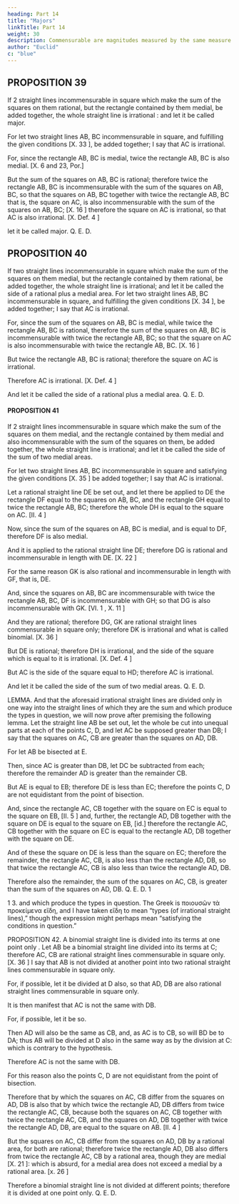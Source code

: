 ```yaml
---
heading: Part 14
title: "Majors"
linkTitle: Part 14
weight: 30
description: Commensurable are magnitudes measured by the same measure
author: "Euclid"
c: "blue"
---
```



## PROPOSITION 39

If 2 straight lines incommensurable in square which make the sum of the squares on them rational, but the rectangle contained by them medial, be added together, the whole straight line is irrational : and let it be called major.

For let two straight lines AB, BC incommensurable in square, and fulfilling the given conditions [X. 33 ], be added together; I say that AC is irrational.

For, since the rectangle AB, BC is medial, twice the rectangle AB, BC is also medial. [X. 6 and 23, Por.]

But the sum of the squares on AB, BC is rational; therefore twice the rectangle AB, BC is incommensurable with the sum of the squares on AB, BC, so that the squares on AB, BC together with twice the rectangle AB, BC that is, the square on AC, is also incommensurable with the sum of the squares on AB, BC; [X. 16 ] therefore the square on AC is irrational, so that AC is also irrational. [X. Def. 4 ]

let it be called major. Q. E. D.


## PROPOSITION 40

If two straight lines incommensurable in square which make the sum of the squares on them medial, but the rectangle contained by them rational, be added together, the whole straight line is irrational; and let it be called the side of a rational plus a medial area.
For let two straight lines AB, BC incommensurable in square, and fulfilling the given conditions [X. 34 ], be added together; I say that AC is irrational.

For, since the sum of the squares on AB, BC is medial, while twice the rectangle AB, BC is rational, therefore the sum of the squares on AB, BC is incommensurable with twice the rectangle AB, BC; so that the square on AC is also incommensurable with twice the rectangle AB, BC. [X. 16 ]

But twice the rectangle AB, BC is rational; therefore the square on AC is irrational.

Therefore AC is irrational. [X. Def. 4 ]

And let it be called the side of a rational plus a medial area. Q. E. D.


#### PROPOSITION 41

If 2 straight lines incommensurable in square which make the sum of the squares on them medial, and the rectangle contained by them medial and also incommensurable with the sum of the squares on them, be added together, the whole straight line is irrational; and let it be called the side of the sum of two medial areas. 

For let two straight lines AB, BC incommensurable in square and satisfying the given conditions [X. 35 ] be added together; I say that AC is irrational.

Let a rational straight line DE be set out, and let there be applied to DE the rectangle DF equal to the squares on AB, BC, and the rectangle GH equal to twice the rectangle AB, BC; therefore the whole DH is equal to the square on AC. [II. 4 ]

Now, since the sum of the squares on AB, BC is medial, and is equal to DF, therefore DF is also medial.

And it is applied to the rational straight line DE; therefore DG is rational and incommensurable in length with DE. [X. 22 ]

For the same reason GK is also rational and incommensurable in length with GF, that is, DE.

And, since the squares on AB, BC are incommensurable with twice the rectangle AB, BC, DF is incommensurable with GH; so that DG is also incommensurable with GK. [VI. 1 , X. 11 ]

And they are rational; therefore DG, GK are rational straight lines commensurable in square only; therefore DK is irrational and what is called binomial. [X. 36 ]

But DE is rational; therefore DH is irrational, and the side of the square which is equal to it is irrational. [X. Def. 4 ]

But AC is the side of the square equal to HD; therefore AC is irrational.

And let it be called the side of the sum of two medial areas. Q. E. D.

LEMMA.
And that the aforesaid irrational straight lines are divided only in one way into the straight lines of which they are the sum and which produce the types in question, we will now prove after premising the following lemma.
Let the straight line AB be set out, let the whole be cut into unequal parts at each of the points C, D, and let AC be supposed greater than DB; I say that the squares on AC, CB are greater than the squares on AD, DB.

For let AB be bisected at E.

Then, since AC is greater than DB, let DC be subtracted from each; therefore the remainder AD is greater than the remainder CB.

But AE is equal to EB; therefore DE is less than EC; therefore the points C, D are not equidistant from the point of bisection.

And, since the rectangle AC, CB together with the square on EC is equal to the square on EB, [II. 5 ] and, further, the rectangle AD, DB together with the square on DE is equal to the square on EB, [id.] therefore the rectangle AC, CB together with the square on EC is equal to the rectangle AD, DB together with the square on DE.

And of these the square on DE is less than the square on EC; therefore the remainder, the rectangle AC, CB, is also less than the rectangle AD, DB, so that twice the rectangle AC, CB is also less than twice the rectangle AD, DB.

Therefore also the remainder, the sum of the squares on AC, CB, is greater than the sum of the squares on AD, DB. Q. E. D. 1

1 3. and which produce the types in question. The Greek is ποιουσῶν τὰ προκείμενα εἴδη, and I have taken εἴδη to mean “types (of irrational straight lines),” though the expression might perhaps mean “satisfying the conditions in question.”

PROPOSITION 42.
A binomial straight line is divided into its terms at one point only
.
Let AB be a binomial straight line divided into its terms at C; therefore AC, CB are rational straight lines commensurable in square only. [X. 36 ]
I say that AB is not divided at another point into two rational straight lines commensurable in square only.

For, if possible, let it be divided at D also, so that AD, DB are also rational straight lines commensurable in square only.

It is then manifest that AC is not the same with DB.

For, if possible, let it be so.

Then AD will also be the same as CB, and, as AC is to CB, so will BD be to DA; thus AB will be divided at D also in the same way as by the division at C: which is contrary to the hypothesis.

Therefore AC is not the same with DB.

For this reason also the points C, D are not equidistant from the point of bisection.

Therefore that by which the squares on AC, CB differ from the squares on AD, DB is also that by which twice the rectangle AD, DB differs from twice the rectangle AC, CB, because both the squares on AC, CB together with twice the rectangle AC, CB, and the squares on AD, DB together with twice the rectangle AD, DB, are equal to the square on AB. [II. 4 ]

But the squares on AC, CB differ from the squares on AD, DB by a rational area, for both are rational; therefore twice the rectangle AD, DB also differs from twice the rectangle AC, CB by a rational area, though they are medial [X. 21 ]: which is absurd, for a medial area does not exceed a medial by a rational area. [x. 26 ]

Therefore a binomial straight line is not divided at different points; therefore it is divided at one point only. Q. E. D.

